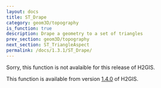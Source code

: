 ```yaml
---
layout: docs
title: ST_Drape
category: geom3D/topography
is_function: true
description: Drape a geometry to a set of triangles
prev_section: geom3D/topography
next_section: ST_TriangleAspect
permalink: /docs/1.3.1/ST_Drape/
---
```


Sorry, this function is not avalaible for this release of H2GIS. 

This function is available from version [1.4.0](../../1.4.0/ST_Drape) of H2GIS.
